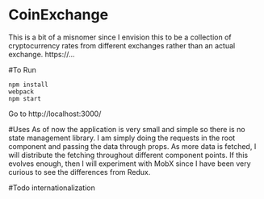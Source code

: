 # CoinExchange
This is a bit of a misnomer since I envision this to be a collection of cryptocurrency rates
from different exchanges rather than an actual exchange. 
https://...


#To Run
```  
npm install  
webpack   
npm start  
```
Go to http://localhost:3000/

#Uses
As of now the application is very small and simple so there is no state management library. I am
simply doing the requests in the root component and passing the data through props. As more data
is fetched, I will distribute the fetching throughout different component points. If this evolves
enough, then I will experiment with MobX since I have been very curious to see the differences
from Redux.

#Todo
internationalization
